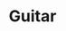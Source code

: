 ---
title: Guitar
crosslinks:
- youtubefactsbot
- musictheory
- guitarpedals
- Luthier
- guitarcirclejerk
- guitars
- Leftyguitarists
- diypedals
- Bass
- Gear4Sale
- guitarlessons
- guitarporn
- rocksmith
- xkcd
- tmsbmeta
- john_yukis_bots
- Tabs
- AskReddit
- youtubot
- alotabot
---